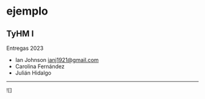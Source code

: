 # ejemplo
## TyHM I
Entregas 2023
* Ian Johnson <ianj1921@gmail.com>
* Carolina Fernández
* Julián Hidalgo
<hr>
![]
